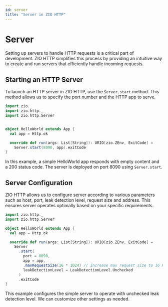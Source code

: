 ```yaml
---
id: server
title: "Server in ZIO HTTP"
---
```


# Server

Setting up servers to handle HTTP requests is a critical part of development. ZIO HTTP simplifies this process by providing an intuitive way to create and run servers that efficiently handle incoming requests.

## Starting an HTTP Server

To launch an HTTP server in ZIO HTTP, use the `Server.start` method. This method allows us to specify the port number and the HTTP app to serve.

```scala
import zio._
import zio.http._
import zio.http.Server


object HelloWorld extends App {
  val app = Http.ok

  override def run(args: List[String]): URIO[zio.ZEnv, ExitCode] =
    Server.start(8090, app).exitCode
}
```

In this example, a simple HelloWorld app responds with empty content and a 200 status code. The server is deployed on port 8090 using `Server.start`.

## Server Configuration

ZIO HTTP allows us to configure server according to various parameters such as host, port, leak detection level, request size and address. This ensures server operates optimally based on your specific requirements.

```scala
import zio.http._
import zio.http.Server

object HelloWorld extends App {
  val app = Http.ok

  override def run(args: List[String]): URIO[zio.ZEnv, ExitCode] =
    Server
      .start(
        port = 8090,
        app = app,
        .maxRequestSize(16 * 1024) // Increase max request size to 16 KB
        leakDetectionLevel = LeakDetectionLevel.Unchecked
      )
      .exitCode
}
```
This example configures the simple server to operate with unchecked leak detection level. We can customize other settings as needed.




